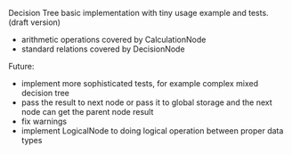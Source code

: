 Decision Tree basic implementation with tiny usage example and tests. 
(draft version)
- arithmetic operations covered by CalculationNode
- standard relations covered by DecisionNode
  
Future:
- implement more sophisticated tests, for example complex mixed decision tree
- pass the result to next node or pass it to global storage and the next node can get the parent node result
- fix warnings
- implement LogicalNode to doing logical operation between proper data types 

